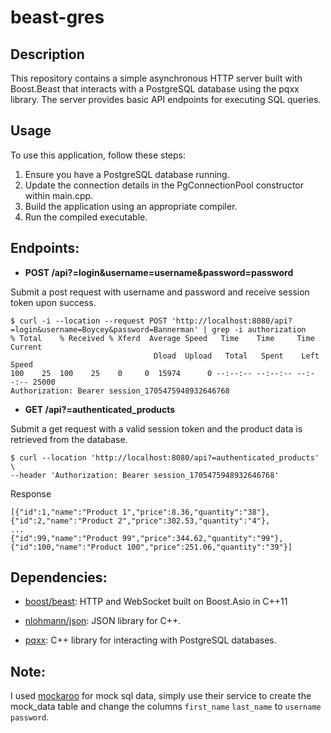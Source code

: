 # beast-gres

## Description

This repository contains a simple asynchronous HTTP server built with Boost.Beast that interacts with a PostgreSQL database using the pqxx library. The server provides basic API endpoints for executing SQL queries.

## Usage

To use this application, follow these steps:

1. Ensure you have a PostgreSQL database running.
1. Update the connection details in the PgConnectionPool constructor within main.cpp.
1. Build the application using an appropriate compiler.
1. Run the compiled executable.

## Endpoints:

- **POST /api?=login&username=username&password=password** 

Submit a post request with username and password and receive session token upon success.  
    
```
$ curl -i --location --request POST 'http://localhost:8080/api?=login&username=Boycey&password=Bannerman' | grep -i authorization
% Total    % Received % Xferd  Average Speed   Time    Time     Time  Current
                                Dload  Upload   Total   Spent    Left  Speed
100    25  100    25    0     0  15974      0 --:--:-- --:--:-- --:--:-- 25000
Authorization: Bearer session_1705475948932646768
```

- **GET /api?=authenticated_products** 

Submit a get request with a valid session token and the product data is retrieved from the database.  

```
$ curl --location 'http://localhost:8080/api?=authenticated_products' \
--header 'Authorization: Bearer session_1705475948932646768'
```

Response
```
[{"id":1,"name":"Product 1","price":8.36,"quantity":"38"},{"id":2,"name":"Product 2","price":302.53,"quantity":"4"},
...
{"id":99,"name":"Product 99","price":344.62,"quantity":"99"},{"id":100,"name":"Product 100","price":251.06,"quantity":"39"}]
```


## Dependencies:
- [boost/beast](https://github.com/boostorg/beast): HTTP and WebSocket built on Boost.Asio in C++11

- [nlohmann/json](https://github.com/nlohmann/json): JSON library for C++.

- [pqxx](https://github.com/jtv/libpqxx): C++ library for interacting with PostgreSQL databases.

## Note:

I used [mockaroo](https://www.mockaroo.com/) for mock sql data, simply use their service to create the mock_data table and change the columns ```first_name``` ```last_name``` to ```username``` ```password```.
